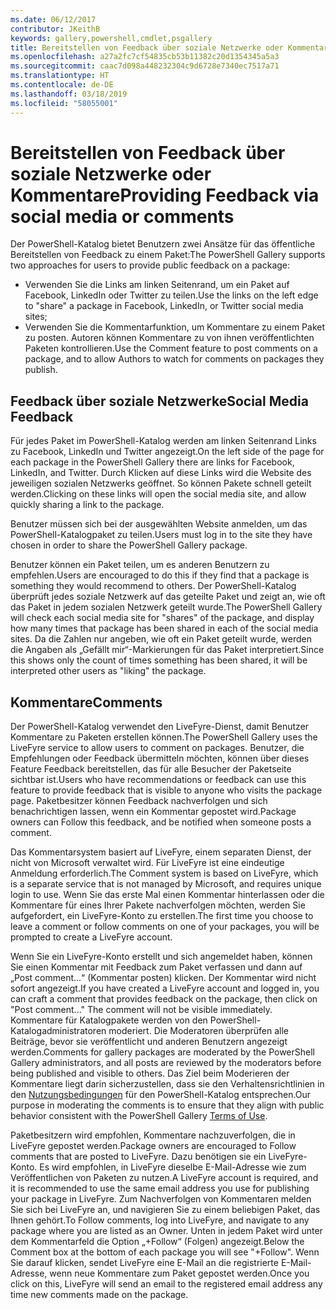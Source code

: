 ```yaml
---
ms.date: 06/12/2017
contributor: JKeithB
keywords: gallery,powershell,cmdlet,psgallery
title: Bereitstellen von Feedback über soziale Netzwerke oder Kommentare
ms.openlocfilehash: a27a2fc7cf54835cb53b11382c20d1354345a5a3
ms.sourcegitcommit: caac7d098a448232304c9d6728e7340ec7517a71
ms.translationtype: HT
ms.contentlocale: de-DE
ms.lasthandoff: 03/18/2019
ms.locfileid: "58055001"
---
```

# <a name="providing-feedback-via-social-media-or-comments"></a><span data-ttu-id="376f6-103">Bereitstellen von Feedback über soziale Netzwerke oder Kommentare</span><span class="sxs-lookup"><span data-stu-id="376f6-103">Providing Feedback via social media or comments</span></span>

<span data-ttu-id="376f6-104">Der PowerShell-Katalog bietet Benutzern zwei Ansätze für das öffentliche Bereitstellen von Feedback zu einem Paket:</span><span class="sxs-lookup"><span data-stu-id="376f6-104">The PowerShell Gallery supports two approaches for users to provide public feedback on a package:</span></span>

- <span data-ttu-id="376f6-105">Verwenden Sie die Links am linken Seitenrand, um ein Paket auf Facebook, LinkedIn oder Twitter zu teilen.</span><span class="sxs-lookup"><span data-stu-id="376f6-105">Use the links on the left edge to "share" a package in Facebook, LinkedIn, or Twitter social media sites;</span></span>
- <span data-ttu-id="376f6-106">Verwenden Sie die Kommentarfunktion, um Kommentare zu einem Paket zu posten. Autoren können Kommentare zu von ihnen veröffentlichten Paketen kontrollieren.</span><span class="sxs-lookup"><span data-stu-id="376f6-106">Use the Comment feature to post comments on a package, and to allow Authors to watch for comments on packages they publish.</span></span>

## <a name="social-media-feedback"></a><span data-ttu-id="376f6-107">Feedback über soziale Netzwerke</span><span class="sxs-lookup"><span data-stu-id="376f6-107">Social Media Feedback</span></span>

<span data-ttu-id="376f6-108">Für jedes Paket im PowerShell-Katalog werden am linken Seitenrand Links zu Facebook, LinkedIn und Twitter angezeigt.</span><span class="sxs-lookup"><span data-stu-id="376f6-108">On the left side of the page for each package in the PowerShell Gallery there are links for Facebook, LinkedIn, and Twitter.</span></span>
<span data-ttu-id="376f6-109">Durch Klicken auf diese Links wird die Website des jeweiligen sozialen Netzwerks geöffnet. So können Pakete schnell geteilt werden.</span><span class="sxs-lookup"><span data-stu-id="376f6-109">Clicking on these links will open the social media site, and allow quickly sharing a link to the package.</span></span>

<span data-ttu-id="376f6-110">Benutzer müssen sich bei der ausgewählten Website anmelden, um das PowerShell-Katalogpaket zu teilen.</span><span class="sxs-lookup"><span data-stu-id="376f6-110">Users must log in to the site they have chosen in order to share the PowerShell Gallery package.</span></span>

<span data-ttu-id="376f6-111">Benutzer können ein Paket teilen, um es anderen Benutzern zu empfehlen.</span><span class="sxs-lookup"><span data-stu-id="376f6-111">Users are encouraged to do this if they find that a package is something they would recommend to others.</span></span>
<span data-ttu-id="376f6-112">Der PowerShell-Katalog überprüft jedes soziale Netzwerk auf das geteilte Paket und zeigt an, wie oft das Paket in jedem sozialen Netzwerk geteilt wurde.</span><span class="sxs-lookup"><span data-stu-id="376f6-112">The PowerShell Gallery will check each social media site for "shares" of the package, and display how many times that package has been shared in each of the social media sites.</span></span>
<span data-ttu-id="376f6-113">Da die Zahlen nur angeben, wie oft ein Paket geteilt wurde, werden die Angaben als „Gefällt mir“-Markierungen für das Paket interpretiert.</span><span class="sxs-lookup"><span data-stu-id="376f6-113">Since this shows only the count of times something has been shared, it will be interpreted other users as "liking" the package.</span></span>

## <a name="comments"></a><span data-ttu-id="376f6-114">Kommentare</span><span class="sxs-lookup"><span data-stu-id="376f6-114">Comments</span></span>

<span data-ttu-id="376f6-115">Der PowerShell-Katalog verwendet den LiveFyre-Dienst, damit Benutzer Kommentare zu Paketen erstellen können.</span><span class="sxs-lookup"><span data-stu-id="376f6-115">The PowerShell Gallery uses the LiveFyre service to allow users to comment on packages.</span></span>
<span data-ttu-id="376f6-116">Benutzer, die Empfehlungen oder Feedback übermitteln möchten, können über dieses Feature Feedback bereitstellen, das für alle Besucher der Paketseite sichtbar ist.</span><span class="sxs-lookup"><span data-stu-id="376f6-116">Users who have recommendations or feedback can use this feature to provide feedback that is visible to anyone who visits the package page.</span></span>
<span data-ttu-id="376f6-117">Paketbesitzer können Feedback nachverfolgen und sich benachrichtigen lassen, wenn ein Kommentar gepostet wird.</span><span class="sxs-lookup"><span data-stu-id="376f6-117">Package owners can Follow this feedback, and be notified when someone posts a comment.</span></span>

<span data-ttu-id="376f6-118">Das Kommentarsystem basiert auf LiveFyre, einem separaten Dienst, der nicht von Microsoft verwaltet wird. Für LiveFyre ist eine eindeutige Anmeldung erforderlich.</span><span class="sxs-lookup"><span data-stu-id="376f6-118">The Comment system is based on LiveFyre, which is a separate service that is not managed by Microsoft, and requires unique login to use.</span></span>
<span data-ttu-id="376f6-119">Wenn Sie das erste Mal einen Kommentar hinterlassen oder die Kommentare für eines Ihrer Pakete nachverfolgen möchten, werden Sie aufgefordert, ein LiveFyre-Konto zu erstellen.</span><span class="sxs-lookup"><span data-stu-id="376f6-119">The first time you choose to leave a comment or follow comments on one of your packages, you will be prompted to create a LiveFyre account.</span></span>

<span data-ttu-id="376f6-120">Wenn Sie ein LiveFyre-Konto erstellt und sich angemeldet haben, können Sie einen Kommentar mit Feedback zum Paket verfassen und dann auf „Post comment...“ (Kommentar posten) klicken. Der Kommentar wird nicht sofort angezeigt.</span><span class="sxs-lookup"><span data-stu-id="376f6-120">If you have created a LiveFyre account and logged in, you can craft a comment that provides feedback on the package, then click on "Post comment..." The comment will not be visible immediately.</span></span>
<span data-ttu-id="376f6-121">Kommentare für Katalogpakete werden von den PowerShell-Katalogadministratoren moderiert. Die Moderatoren überprüfen alle Beiträge, bevor sie veröffentlicht und anderen Benutzern angezeigt werden.</span><span class="sxs-lookup"><span data-stu-id="376f6-121">Comments for gallery packages are moderated by the PowerShell Gallery administrators, and all posts are reviewed by the moderators before being published and visible to others.</span></span>
<span data-ttu-id="376f6-122">Das Ziel beim Moderieren der Kommentare liegt darin sicherzustellen, dass sie den Verhaltensrichtlinien in den [Nutzungsbedingungen](https://www.powershellgallery.com/policies/Terms) für den PowerShell-Katalog entsprechen.</span><span class="sxs-lookup"><span data-stu-id="376f6-122">Our purpose in moderating the comments is to ensure that they align with public behavior consistent with the PowerShell Gallery [Terms of Use](https://www.powershellgallery.com/policies/Terms).</span></span>

<span data-ttu-id="376f6-123">Paketbesitzern wird empfohlen, Kommentare nachzuverfolgen, die in LiveFyre gepostet werden.</span><span class="sxs-lookup"><span data-stu-id="376f6-123">Package owners are encouraged to Follow comments that are posted to LiveFyre.</span></span>
<span data-ttu-id="376f6-124">Dazu benötigen sie ein LiveFyre-Konto. Es wird empfohlen, in LiveFyre dieselbe E-Mail-Adresse wie zum Veröffentlichen von Paketen zu nutzen.</span><span class="sxs-lookup"><span data-stu-id="376f6-124">A LiveFyre account is required, and it is recommended to use the same email address you use for publishing your package in LiveFyre.</span></span>
<span data-ttu-id="376f6-125">Zum Nachverfolgen von Kommentaren melden Sie sich bei LiveFyre an, und navigieren Sie zu einem beliebigen Paket, das Ihnen gehört.</span><span class="sxs-lookup"><span data-stu-id="376f6-125">To Follow comments, log into LiveFyre, and navigate to any package where you are listed as an Owner.</span></span>
<span data-ttu-id="376f6-126">Unten in jedem Paket wird unter dem Kommentarfeld die Option „+Follow“ (Folgen) angezeigt.</span><span class="sxs-lookup"><span data-stu-id="376f6-126">Below the Comment box at the bottom of each package you will see "+Follow".</span></span>
<span data-ttu-id="376f6-127">Wenn Sie darauf klicken, sendet LiveFyre eine E-Mail an die registrierte E-Mail-Adresse, wenn neue Kommentare zum Paket gepostet werden.</span><span class="sxs-lookup"><span data-stu-id="376f6-127">Once you click on this, LiveFyre will send an email to the registered email address any time new comments made on the package.</span></span>
